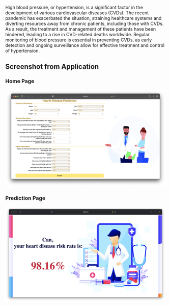 High blood pressure, or hypertension, is a significant factor in the development of various cardiovascular diseases (CVDs). The recent pandemic has exacerbated the situation, straining healthcare systems and diverting resources away from chronic patients, including those with CVDs. As a result, the treatment and management of these patients have been hindered, leading to a rise in CVD-related deaths worldwide. Regular monitoring of blood pressure is essential in preventing CVDs, as early detection and ongoing surveillance allow for effective treatment and control of hypertension.

## Screenshot from Application

### Home Page

<img src="static/first.png">

### Prediction Page

<img src="static/second.png">
